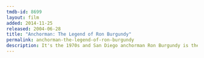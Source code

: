```yaml
---
tmdb-id: 8699
layout: film
added: 2014-11-25
released: 2004-06-28
title: "Anchorman: The Legend of Ron Burgundy"
permalink: anchorman-the-legend-of-ron-burgundy
description: It's the 1970s and San Diego anchorman Ron Burgundy is the top dog in local TV, but that's all about to change when ambitious reporter Veronica Corningstone arrives as a new employee at his station.
---
```

